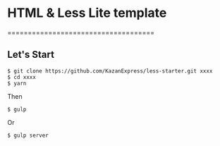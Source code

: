 # HTML & Less Lite template
====================================

## Let's Start

    $ git clone https://github.com/KazanExpress/less-starter.git xxxx
    $ cd xxxx
    $ yarn
    
Then

    $ gulp
    
Or 

    $ gulp server
